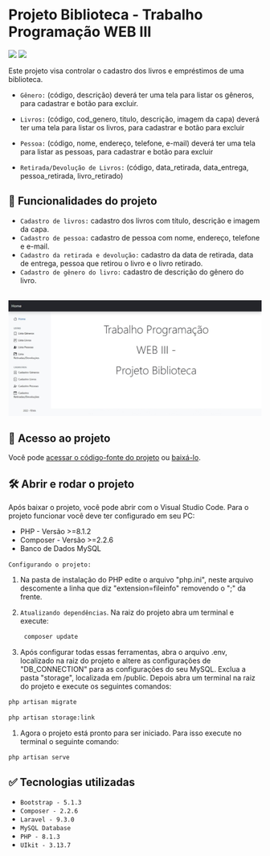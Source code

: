 # Projeto Biblioteca - Trabalho Programação WEB III
<p align="left">
    <img src="https://img.shields.io/badge/Status-Conclu%C3%ADdo-brightgreen?style=for-the-badge"/>
    <img src="https://img.shields.io/github/license/GabrielSchiavo/projeto-biblioteca?color=blue&style=for-the-badge"/>
</p>

Este projeto visa controlar o cadastro dos livros e empréstimos de uma biblioteca.

* `Gênero:` (código, descrição) deverá ter uma tela para listar os gêneros, para cadastrar e botão para excluir.

* `Livros:` (código, cod_genero, titulo, descrição, imagem da capa) deverá ter uma tela para listar os livros, para cadastrar e botão para excluir

* `Pessoa:` (código, nome, endereço, telefone, e-mail) deverá ter uma tela para listar as pessoas, para cadastrar e botão para excluir

* `Retirada/Devolução de Livros:` (código, data_retirada, data_entrega, pessoa_retirada, livro_retirado)

## :hammer: Funcionalidades do projeto
- `Cadastro de livros:` cadastro dos livros com título, descrição e imagem da capa.
- `Cadastro de pessoa:` cadastro de pessoa com nome, endereço, telefone e e-mail.
- `Cadastro da retirada e devolução:` cadastro da data de retirada, data de entrega, pessoa que retirou o livro e o livro retirado.
- `Cadastro de gênero do livro:` cadastro de descrição do gênero do livro.

<br>
<img src="./public/img/screenshots/screenshot1_tela_inicial.jpg" alt="Screenshot tela inicial"/>

## :file_folder: Acesso ao projeto
Você pode [acessar o código-fonte do projeto](https://github.com/GabrielSchiavo/projeto-biblioteca) ou [baixá-lo](https://github.com/GabrielSchiavo/projeto-biblioteca/archive/refs/heads/main.zip).

## 	:hammer_and_wrench: Abrir e rodar o projeto
Após baixar o projeto, você pode abrir com o Visual Studio Code. Para o projeto funcionar você deve ter configurado em seu PC:

* PHP - Versão >=8.1.2
* Composer - Versão >=2.2.6
* Banco de Dados MySQL

`Configurando o projeto:`
1. Na pasta de instalação do PHP edite o arquivo "php.ini", neste arquivo descomente a linha que diz "extension=fileinfo" removendo o ";" da frente.
   
2. `Atualizando dependências`. Na raiz do projeto abra um terminal e execute:
   ```bash
    composer update
    ```
    


3. Após configurar todas essas ferramentas, abra o arquivo .env, localizado na raiz do projeto e altere as configurações de "DB_CONNECTION" para as configurações do seu MySQL. Exclua a pasta "storage", localizada em /public. Depois abra um terminal na raiz do projeto e execute os seguintes comandos:
```bash
php artisan migrate
```
```bash
php artisan storage:link
```

1. Agora o projeto está pronto para ser iniciado. Para isso execute no terminal o seguinte comando:
```bash
php artisan serve
```

## :white_check_mark: Tecnologias utilizadas
* `Bootstrap - 5.1.3`
* `Composer - 2.2.6`
* `Laravel - 9.3.0`
* `MySQL Database`
* `PHP - 8.1.3`
* `UIkit - 3.13.7`
